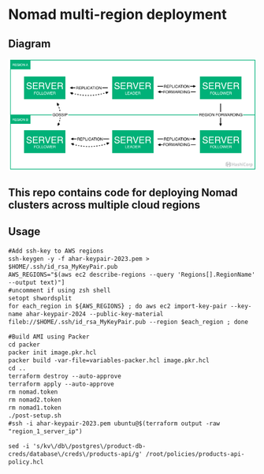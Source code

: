# Nomad multi-region deployment

## Diagram
![Nomad Multi Region](./assets/nomad-multi-region.png "Nomad Multi Region")

## This repo contains code for deploying Nomad clusters across multiple cloud regions

## Usage

```
#Add ssh-key to AWS regions
ssh-keygen -y -f ahar-keypair-2023.pem > $HOME/.ssh/id_rsa_MyKeyPair.pub
AWS_REGIONS="$(aws ec2 describe-regions --query 'Regions[].RegionName' --output text)"]
#uncomment if using zsh shell
setopt shwordsplit
for each_region in ${AWS_REGIONS} ; do aws ec2 import-key-pair --key-name ahar-keypair-2024 --public-key-material fileb://$HOME/.ssh/id_rsa_MyKeyPair.pub --region $each_region ; done
```
```
#Build AMI using Packer
cd packer
packer init image.pkr.hcl
packer build -var-file=variables-packer.hcl image.pkr.hcl
cd ..
terraform destroy --auto-approve
terraform apply --auto-approve
rm nomad.token
rm nomad2.token
rm nomad1.token
./post-setup.sh
#ssh -i ahar-keypair-2023.pem ubuntu@$(terraform output -raw "region_1_server_ip")

```

```
sed -i 's/kv\/db\/postgres\/product-db-creds/database\/creds\/products-api/g' /root/policies/products-api-policy.hcl
```